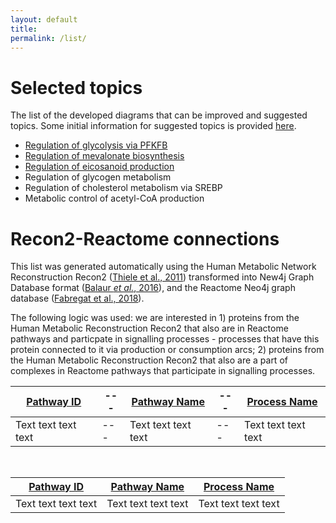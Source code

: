 ```yaml
---
layout: default
title: 
permalink: /list/
---
```



# Selected topics

The list of the developed diagrams that can be improved and suggested topics. Some initial information for suggested topics is provided [here](https://docs.google.com/document/d/1gk5YU7tp95t3LJwD252geeZupY-QJU6CikFAbsRQeRI/edit?usp=sharing).

* <a href="/glycolysis/">Regulation of glycolysis via PFKFB</a>
* <a href="/mevalonate/">Regulation of mevalonate biosynthesis</a>
* <a href="/eicosanoids/">Regulation of eicosanoid production</a>
* Regulation of glycogen metabolism
* Regulation of cholesterol metabolism via SREBP
* Metabolic control of acetyl-CoA production

# Recon2-Reactome connections

This list was generated automatically using the Human Metabolic Network Reconstruction Recon2 ([Thiele et al., 2011](https://doi.org/10.1038/nbt.2488)) transformed into New4j Graph Database format ([Balaur *et al.*, 2016](https://doi.org/10.1093/bioinformatics/btw731)), and the Reactome Neo4j graph database ([Fabregat et al., 2018](https://doi.org/10.1371/journal.pcbi.1005968)).

The following logic was used: we are interested in 1) proteins from the Human Metabolic Reconstruction Recon2 that also are in Reactome pathways and particpate in signalling processes - processes that have this protein connected to it via production or consumption arcs; 2) proteins from the Human Metabolic Reconstruction Recon2 that also are a part of complexes in Reactome pathways that participate in signalling processes.


[Pathway ID](https://reactome.org/) |---| [Pathway Name](https://reactome.org/) |---| [Process Name](https://reactome.org/PathwayBrowser/)
---|---|---|---|---
Text text text text |---| Text text text text |---| Text text text text

<br />

<a href="https://reactome.org/">Pathway ID</a> | <a href="https://reactome.org/">Pathway Name</a> | <a href="https://reactome.org/PathwayBrowser/">Process Name</a>
---|---|---
Text text text text | Text text text text | Text text text text


